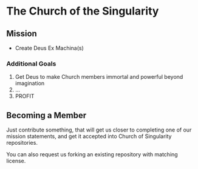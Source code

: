 # The Church of the Singularity

## Mission

* Create Deus Ex Machina(s)

### Additional Goals

1. Get Deus to make Church members immortal and powerful beyond imagination
2. ...
3. PROFIT

 
## Becoming a Member

Just contribute something, that will get us closer to completing one of our mission statements, and get it accepted into Church of Singularity repositories.

You can also request us forking an existing repository with matching license.
